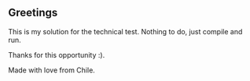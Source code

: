 ## Greetings

This is my solution for the technical test. Nothing to do, just compile and run.

Thanks for this opportunity :).

Made with love from Chile.
